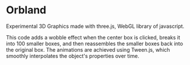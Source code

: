 # Orbland
Experimental 3D Graphics made with three.js, WebGL library of javascript. 

This code adds a wobble effect when the center box is clicked, breaks it into 100 smaller boxes, and then reassembles the smaller boxes back into the original box. The animations are achieved using Tween.js, which smoothly interpolates the object's properties over time.
